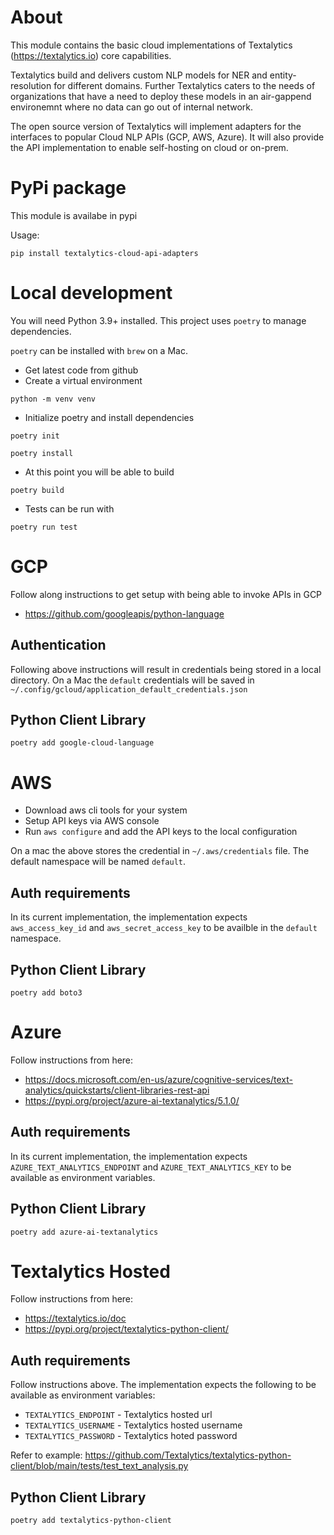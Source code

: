 # About

This module contains the basic cloud implementations of Textalytics (https://textalytics.io) core capabilities.

Textalytics build and delivers custom NLP models for NER and entity-resolution for different domains. 
Further Textalytics caters to the needs of organizations that have a need to deploy these models in an air-gappend 
environemnt where no data can go out of internal network. 

The open source version of Textalytics will implement adapters for the interfaces to popular Cloud NLP APIs (GCP, AWS, Azure).
It will also provide the API implementation to enable self-hosting on cloud or on-prem.

# PyPi package

This module is availabe in pypi

Usage:

`pip install textalytics-cloud-api-adapters`

# Local development

You will need Python 3.9+ installed. This project uses `poetry` to manage dependencies.

`poetry` can be installed with `brew` on a Mac.

* Get latest code from github
* Create a virtual environment

`python -m venv venv`

* Initialize poetry and install dependencies

`poetry init`

`poetry install`

* At this point you will be able to build

`poetry build`

* Tests can be run with 

`poetry run test`

# GCP

Follow along instructions to get setup with being able to invoke APIs in GCP
* https://github.com/googleapis/python-language

## Authentication

Following above instructions will result in credentials being stored in a local directory. On a Mac the `default` 
credentials will be saved in `~/.config/gcloud/application_default_credentials.json`

## Python Client Library

`poetry add google-cloud-language`

# AWS

* Download aws cli tools for your system
* Setup API keys via AWS console  
* Run `aws configure` and add the API keys to the local configuration

On a mac the above stores the credential in `~/.aws/credentials` file. The default namespace will be named `default`.

## Auth requirements

In its current implementation, the implementation expects `aws_access_key_id` and `aws_secret_access_key` 
to be availble in the `default` namespace.

## Python Client Library

`poetry add boto3`

# Azure

Follow instructions from here:
* https://docs.microsoft.com/en-us/azure/cognitive-services/text-analytics/quickstarts/client-libraries-rest-api
* https://pypi.org/project/azure-ai-textanalytics/5.1.0/

## Auth requirements

In its current implementation, the implementation expects `AZURE_TEXT_ANALYTICS_ENDPOINT` and `AZURE_TEXT_ANALYTICS_KEY`
to be available as environment variables.

## Python Client Library

`poetry add azure-ai-textanalytics`

# Textalytics Hosted

Follow instructions from here:
* https://textalytics.io/doc
* https://pypi.org/project/textalytics-python-client/

## Auth requirements

Follow instructions above. The implementation expects the following to be available as environment variables:
* `TEXTALYTICS_ENDPOINT` - Textalytics hosted url
* `TEXTALYTICS_USERNAME` - Textalytics hosted username 
* `TEXTALYTICS_PASSWORD` - Textalytics hoted password

Refer to example:
https://github.com/Textalytics/textalytics-python-client/blob/main/tests/test_text_analysis.py

## Python Client Library

`poetry add textalytics-python-client`


